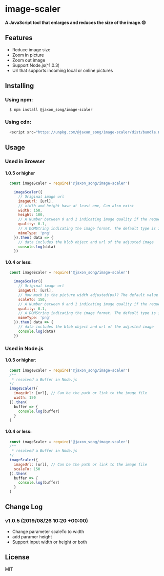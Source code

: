 # image-scaler

**A JavaScript tool that enlarges and reduces the size of the image.😎**

## Features
- Reduce image size
- Zoom in picture
- Zoom out image
- Support Node.js(^1.0.3)
- Url that supports incoming local or online pictures

## Installing
### Using npm:
```shell
  $ npm install @jaxon_song/image-scaler
```
### Using cdn:
```javascript
  <script src="https://unpkg.com/@jaxon_song/image-scaler/dist/bundle.min.js"></script>
```

## Usage
### Used in Browser
#### 1.0.5 or higher
```javascript
  const imageScaler = require('@jaxon_song/image-scaler')

    imageScaler({
      // Original image url
      imageUrl: [url],
      // width and height have at least one, Can also exist
      width: 150,
      height: 100,
      // A Number between 0 and 1 indicating image quality if the requested type is image/jpeg or image/webp. If this argument is anything else, the default values 0.92 and 0.80 are used for image/jpeg and image/webp respectively. Other arguments are ignored.
      quality: 0.1,
      // A DOMString indicating the image format. The default type is image/jpeg.
      mimeType: 'png'
    }).then( data => {
      // data includes the blob object and url of the adjusted image
      console.log(data)
    })
```
#### 1.0.4 or less:
```javascript
  const imageScaler = require('@jaxon_song/image-scaler')

    imageScaler({
      // Original image url
      imageUrl: [url],
      // How much is the picture width adjusted(px)? The default value is 100.
      scaleTo: 150,
      // A Number between 0 and 1 indicating image quality if the requested type is image/jpeg or image/webp. If this argument is anything else, the default values 0.92 and 0.80 are used for image/jpeg and image/webp respectively. Other arguments are ignored.
      quality: 0.1,
      // A DOMString indicating the image format. The default type is image/jpeg.
      mimeType: 'png'
    }).then( data => {
      // data includes the blob object and url of the adjusted image
      console.log(data)
    })
```
### Used in Node.js
#### 1.0.5 or higher:
```javascript
  const imageScaler = require('@jaxon_song/image-scaler')
  /**
   * resolved a Buffer in Node.js
  */
  imageScaler({
    imageUrl: [url], // Can be the path or link to the image file
    width: 150
  }).then(
    buffer => {
      console.log(buffer)
    }
  )

```
#### 1.0.4 or less:
```javascript
  const imageScaler = require('@jaxon_song/image-scaler')
  /**
   * resolved a Buffer in Node.js
  */
  imageScaler({
    imageUrl: [url], // Can be the path or link to the image file
    scaleTo: 150
  }).then(
    buffer => {
      console.log(buffer)
    }
  )

```

## Change Log
### v1.0.5 (2019/08/26 10:20 +00:00)
  - Change parameter scaleTo to width
  - add paramer height
  - Support input width or height or both

## License

MIT